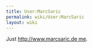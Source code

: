 ```yaml
---
title: User:MarcSaric
permalink: wiki/User:MarcSaric
layout: wiki
---
```


Just [http://www.marcsaric.de
me](http://www.marcsaric.de_me "wikilink").
